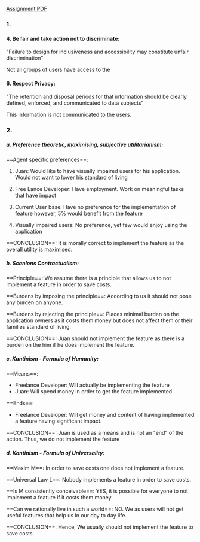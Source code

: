 [Assignment PDF](file:///Users/phoenix/academic_year22-23/SoSe'23/EFN/Project_Phase_3_Code_Compliance_Theories_of_Ethics_Assignment.pdf)


### 1.
#### 4. Be fair and take action not to discriminate:
"Failure to design for inclusiveness and accessibility may constitute unfair discrimination"

Not all groups of users have access to the 


#### 6. Respect Privacy:
"The retention and disposal periods for that information should be clearly defined, enforced, and communicated to data subjects"

This information is not communicated to the users.


### 2.
##### a. *Preference theoretic, maximising, subjective utilitarianism*:
==Agent specific preferences==:
1. Juan: Would like to have visually impaired users for his application. Would not want to lower his standard of living

2. Free Lance Developer: Have employment. Work on meaningful tasks that have impact

3. Current User base: Have no preference for the implementation of feature however, 5% would benefit from the feature

4. Visually impaired users: No preference, yet few would enjoy using the application

==CONCLUSION==: It is morally correct to implement the feature as the overall utility is maximised.


##### b. *Scanlons Contractualism*:
==Principle==: We assume there is a principle that allows us to not implement a feature in order to save costs.

==Burdens by imposing the principle==:
According to us it should not pose any burden on anyone.

==Burdens by rejecting the principle==:
Places minimal burden on the application owners as it costs them money but does not affect them or their families standard of living.

==CONCLUSION==:
Juan should not implement the feature as there is a burden on the him if he does implement the feature.


##### c. *Kantinism - Formula of Humanity*:
==Means==:
- Freelance Developer: Will actually be implementing the feature
- Juan: Will spend money in order to get the feature implemented

==Ends==:
- Freelance Developer: Will get money and content of having implemented a feature having significant impact.

==CONCLUSION==:
Juan is used as a means and is not an "end" of the action. Thus, we do not implement the feature


##### d. *Kantinism - Formula of Universality*:
==Maxim M==: In order to save costs one does not implement a feature.

==Universal Law L==: Nobody implements a feature in order to save costs.

==Is M consistently conceivable==: YES, it is possible for everyone to not implement a feature if it costs them money.

==Can we rationally live in such a world==: NO. We as users will not get useful features that help us in our day to day life. 

==CONCLUSION==:
Hence, We usually should not implement the feature to save costs.


